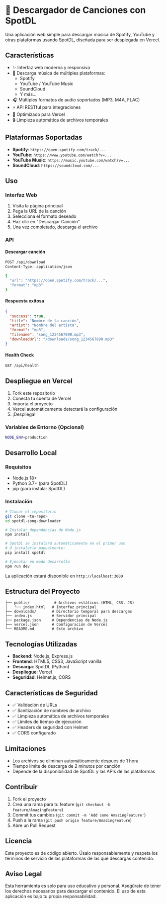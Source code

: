 # 🎵 Descargador de Canciones con SpotDL

Una aplicación web simple para descargar música de Spotify, YouTube y otras plataformas usando SpotDL, diseñada para ser desplegada en Vercel.

## Características

- ✨ Interfaz web moderna y responsiva
- 🎵 Descarga música de múltiples plataformas:
  - Spotify
  - YouTube / YouTube Music  
  - SoundCloud
  - Y más...
- 🎧 Múltiples formatos de audio soportados (MP3, M4A, FLAC)
- ⚡ API RESTful para integraciones
- 🚀 Optimizado para Vercel
- 🔒 Limpieza automática de archivos temporales

## Plataformas Soportadas

- **Spotify**: `https://open.spotify.com/track/...`
- **YouTube**: `https://www.youtube.com/watch?v=...`
- **YouTube Music**: `https://music.youtube.com/watch?v=...`
- **SoundCloud**: `https://soundcloud.com/...`

## Uso

### Interfaz Web

1. Visita la página principal
2. Pega la URL de la canción
3. Selecciona el formato deseado
4. Haz clic en "Descargar Canción"
5. Una vez completado, descarga el archivo

### API

#### Descargar canción

```bash
POST /api/download
Content-Type: application/json

{
  "url": "https://open.spotify.com/track/...",
  "format": "mp3"
}
```

#### Respuesta exitosa

```json
{
  "success": true,
  "title": "Nombre de la canción",
  "artist": "Nombre del artista",
  "format": "mp3",
  "filename": "song_1234567890.mp3",
  "downloadUrl": "/downloads/song_1234567890.mp3"
}
```

#### Health Check

```bash
GET /api/health
```

## Despliegue en Vercel

1. Fork este repositorio
2. Conecta tu cuenta de Vercel
3. Importa el proyecto
4. Vercel automáticamente detectará la configuración
5. ¡Despliega!

### Variables de Entorno (Opcional)

```bash
NODE_ENV=production
```

## Desarrollo Local

### Requisitos

- Node.js 18+
- Python 3.7+ (para SpotDL)
- pip (para instalar SpotDL)

### Instalación

```bash
# Clonar el repositorio
git clone <tu-repo>
cd spotdl-song-downloader

# Instalar dependencias de Node.js
npm install

# SpotDL se instalará automáticamente en el primer uso
# O instalarlo manualmente:
pip install spotdl

# Ejecutar en modo desarrollo
npm run dev
```

La aplicación estará disponible en `http://localhost:3000`

## Estructura del Proyecto

```
├── public/           # Archivos estáticos (HTML, CSS, JS)
│   └── index.html   # Interfaz principal
├── downloads/       # Directorio temporal para descargas
├── index.js         # Servidor principal
├── package.json     # Dependencias de Node.js
├── vercel.json      # Configuración de Vercel
└── README.md        # Este archivo
```

## Tecnologías Utilizadas

- **Backend**: Node.js, Express.js
- **Frontend**: HTML5, CSS3, JavaScript vanilla
- **Descarga**: SpotDL (Python)
- **Despliegue**: Vercel
- **Seguridad**: Helmet.js, CORS

## Características de Seguridad

- ✅ Validación de URLs
- ✅ Sanitización de nombres de archivo
- ✅ Limpieza automática de archivos temporales
- ✅ Límites de tiempo de ejecución
- ✅ Headers de seguridad con Helmet
- ✅ CORS configurado

## Limitaciones

- Los archivos se eliminan automáticamente después de 1 hora
- Tiempo límite de descarga de 2 minutos por canción
- Depende de la disponibilidad de SpotDL y las APIs de las plataformas

## Contribuir

1. Fork el proyecto
2. Crea una rama para tu feature (`git checkout -b feature/AmazingFeature`)
3. Commit tus cambios (`git commit -m 'Add some AmazingFeature'`)
4. Push a la rama (`git push origin feature/AmazingFeature`)
5. Abre un Pull Request

## Licencia

Este proyecto es de código abierto. Úsalo responsablemente y respeta los términos de servicio de las plataformas de las que descargas contenido.

## Aviso Legal

Esta herramienta es solo para uso educativo y personal. Asegúrate de tener los derechos necesarios para descargar el contenido. El uso de esta aplicación es bajo tu propia responsabilidad.